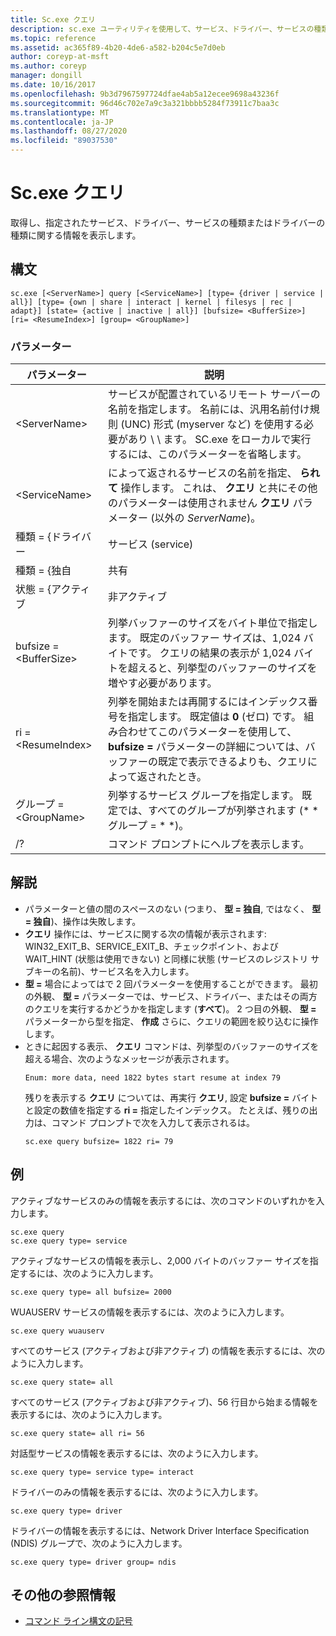 ```yaml
---
title: Sc.exe クエリ
description: sc.exe ユーティリティを使用して、サービス、ドライバー、サービスの種類、またはドライバーの種類に関する情報を取得する方法について説明します。
ms.topic: reference
ms.assetid: ac365f89-4b20-4de6-a582-b204c5e7d0eb
author: coreyp-at-msft
ms.author: coreyp
manager: dongill
ms.date: 10/16/2017
ms.openlocfilehash: 9b3d7967597724dfae4ab5a12ecee9698a43236f
ms.sourcegitcommit: 96d46c702e7a9c3a321bbbb5284f73911c7baa3c
ms.translationtype: MT
ms.contentlocale: ja-JP
ms.lasthandoff: 08/27/2020
ms.locfileid: "89037530"
---
```

# <a name="scexe-query"></a>Sc.exe クエリ

取得し、指定されたサービス、ドライバー、サービスの種類またはドライバーの種類に関する情報を表示します。

## <a name="syntax"></a>構文

```
sc.exe [<ServerName>] query [<ServiceName>] [type= {driver | service | all}] [type= {own | share | interact | kernel | filesys | rec | adapt}] [state= {active | inactive | all}] [bufsize= <BufferSize>] [ri= <ResumeIndex>] [group= <GroupName>]
```

### <a name="parameters"></a>パラメーター

|       パラメーター        |                                                                                                                          説明                                                                                                                          |
|------------------------|---------------------------------------------------------------------------------------------------------------------------------------------------------------------------------------------------------------------------------------------------------------|
|     \<ServerName>      |                       サービスが配置されているリモート サーバーの名前を指定します。 名前には、汎用名前付け規則 (UNC) 形式 (myserver など) を使用する必要があり \\ \\ ます。 SC.exe をローカルで実行するには、このパラメーターを省略します。                        |
|     \<ServiceName>     |                                      によって返されるサービスの名前を指定、 **られて** 操作します。 これは、 **クエリ** と共にその他のパラメーターは使用されません **クエリ** パラメーター (以外の *ServerName*)。                                      |
|     種類 = {ドライバー      |                                                                                                                            サービス (service)                                                                                                                            |
|       種類 = {独自       |                                                                                                                             共有                                                                                                                             |
|     状態 = {アクティブ     |                                                                                                                           非アクティブ                                                                                                                            |
| bufsize = \<BufferSize> |                     列挙バッファーのサイズをバイト単位で指定します。 既定のバッファー サイズは、1,024 バイトです。 クエリの結果の表示が 1,024 バイトを超えると、列挙型のバッファーのサイズを増やす必要があります。                      |
|   ri = \<ResumeIndex>   | 列挙を開始または再開するにはインデックス番号を指定します。 既定値は **0** (ゼロ) です。 組み合わせてこのパラメーターを使用して、 **bufsize =** パラメーターの詳細については、バッファーの既定で表示できるよりも、クエリによって返されたとき。 |
|  グループ = \<GroupName>   |                                                                             列挙するサービス グループを指定します。 既定では、すべてのグループが列挙されます (* * グループ = * *)。                                                                              |
|           /?           |                                                                                                             コマンド プロンプトにヘルプを表示します。                                                                                                              |

## <a name="remarks"></a>解説

- パラメーターと値の間のスペースのない (つまり、 **型 = 独自**, ではなく、 **型 = 独自**)、操作は失敗します。
- **クエリ** 操作には、サービスに関する次の情報が表示されます: WIN32_EXIT_B、SERVICE_EXIT_B、チェックポイント、および WAIT_HINT (状態は使用できない) と同様に状態 (サービスのレジストリ サブキーの名前)、サービス名を入力します。
- **型 =** 場合によってはで 2 回パラメーターを使用することができます。 最初の外観、 **型 =** パラメーターでは、サービス、ドライバー、またはその両方のクエリを実行するかどうかを指定します (**すべて**)。 2 つ目の外観、 **型 =** パラメーターから型を指定、 **作成** さらに、クエリの範囲を絞り込むに操作します。
- ときに起因する表示、 **クエリ** コマンドは、列挙型のバッファーのサイズを超える場合、次のようなメッセージが表示されます。
  ```
  Enum: more data, need 1822 bytes start resume at index 79
  ```
  残りを表示する **クエリ** については、再実行 **クエリ**, 設定 **bufsize =** バイトと設定の数値を指定する **ri =** 指定したインデックス。 たとえば、残りの出力は、コマンド プロンプトで次を入力して表示されるは。
  ```
  sc.exe query bufsize= 1822 ri= 79
  ```

## <a name="examples"></a>例

アクティブなサービスのみの情報を表示するには、次のコマンドのいずれかを入力します。
```
sc.exe query
sc.exe query type= service
```
アクティブなサービスの情報を表示し、2,000 バイトのバッファー サイズを指定するには、次のように入力します。
```
sc.exe query type= all bufsize= 2000
```
WUAUSERV サービスの情報を表示するには、次のように入力します。
```
sc.exe query wuauserv
```
すべてのサービス (アクティブおよび非アクティブ) の情報を表示するには、次のように入力します。
```
sc.exe query state= all
```
すべてのサービス (アクティブおよび非アクティブ)、56 行目から始まる情報を表示するには、次のように入力します。
```
sc.exe query state= all ri= 56
```
対話型サービスの情報を表示するには、次のように入力します。
```
sc.exe query type= service type= interact
```
ドライバーのみの情報を表示するには、次のように入力します。
```
sc.exe query type= driver
```
ドライバーの情報を表示するには、Network Driver Interface Specification (NDIS) グループで、次のように入力します。
```
sc.exe query type= driver group= ndis
```

## <a name="additional-references"></a>その他の参照情報

- [コマンド ライン構文の記号](command-line-syntax-key.md)
